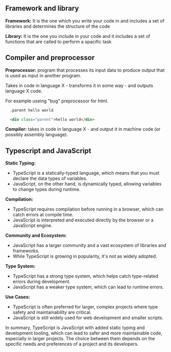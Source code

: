 ## Framework and library

**Framework:** It is the one which you write your code in and includes a set of libraries and determines the structure of the code

**Library:** It is the one you include in your code and it includes a set of functions that are called to perform a spacific task

## Compiler and preprocessor

**Preprocessor:** program that processes its input data to produce output that is used as input in another program.

Takes in code in language X - transforms it in some way - and outputs language X code.

For example useing "bug" preprocessor for html.

```html
  .parent hello world
```

```html
  <div class="parent">hello world</div>
```


**Compiler:** takes in code in language X - and output it in machine code (or possibly assembly language).

## Typescript and JavaScript

**Static Typing:**

* TypeScript is a statically-typed language, which means that you must declare the data types of variables.
* JavaScript, on the other hand, is dynamically typed, allowing variables to change types during runtime.

**Compilation:**

* TypeScript requires compilation before running in a browser, which can catch errors at compile time.
* JavaScript is interpreted and executed directly by the browser or a JavaScript engine.

**Community and Ecosystem:**

* JavaScript has a larger community and a vast ecosystem of libraries and frameworks.
* While TypeScript is growing in popularity, it's not as widely adopted.

**Type System:**

* TypeScript has a strong type system, which helps catch type-related errors during development.
* JavaScript has a weaker type system, which can lead to runtime errors.

**Use Cases:**

* TypeScript is often preferred for larger, complex projects where type safety and maintainability are critical.
* JavaScript is still widely used for web development and smaller scripts.

In summary, TypeScript is JavaScript with added static typing and development tooling,
which can lead to safer and more maintainable code, especially in larger projects. The choice between them depends on the specific needs and preferences of a project and its developers.
